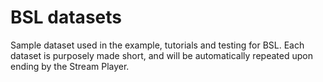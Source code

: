 # BSL datasetsSample dataset used in the example, tutorials and testing for BSL.Each dataset is purposely made short, and will be automatically repeated uponending by the Stream Player.